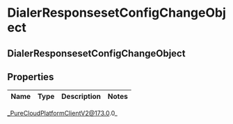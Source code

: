 # DialerResponsesetConfigChangeObject

## DialerResponsesetConfigChangeObject

## Properties

|Name | Type | Description | Notes|
|------------ | ------------- | ------------- | -------------|



_PureCloudPlatformClientV2@173.0.0_
